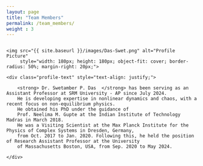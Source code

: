 ```yaml
---
layout: page
title: "Team Members"
permalink: /team_members/
weight : 3
---
```


<div class="profile-container" style="display: flex; align-items: flex-start;">

    <img src="{{ site.baseurl }}/images/Das-Swet.png" alt="Profile Picture"
         style="width: 180px; height: 180px; object-fit: cover; border-radius: 50%; margin-right: 20px;">

    <div class="profile-text" style="text-align: justify;">

        <strong> Dr. Swetamber P. Das  </strong> has been serving as an Assistant Professor at SRM University - AP since July 2024.
        He is developing expertise in nonlinear dynamics and chaos, with a recent focus on non-equilibrium physics.
        He obtained his PhD under the guidance of
        Prof. Neelima M. Gupte at the Indian Institute of Technology Madras in March 2018.
        He was a Visiting Scientist at the Max Planck Institute for the Physics of Complex Systems in Dresden, Germany,
        from Oct. 2017 to Jan. 2020. Following this, he held the position of Research Assistant Professor at the University
        of Massachusetts Boston, USA, from Sep. 2020 to May 2024.

    </div>

</div>

